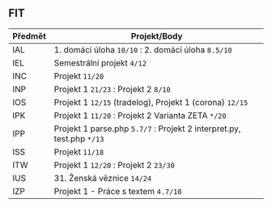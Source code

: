 ## FIT

| Předmět | Projekt/Body |
| ------ | ------ |
| IAL | 1. domácí úloha ``10/10`` : 2. domácí úloha ``8.5/10`` |
| IEL | Semestrální projekt ``4/12`` |
| INC | Projekt ``11/20`` |
| INP | Projekt 1 ``21/23`` : Projekt 2 ``8/10`` |
| IOS | Projekt 1 ``12/15`` (tradelog), Projekt 1 (corona) ``12/15`` |
| IPK | Projekt 1 ``11/20`` : Projekt 2 Varianta ZETA ``*/20`` |
| IPP | Projekt 1 parse.php ``5.7/7`` : Projekt 2 interpret.py, test.php ``*/13`` |
| ISS | Projekt ``11/18`` |
| ITW | Projekt 1 ``12/20`` : Projekt 2 ``23/30`` |
| IUS | 31. Ženská věznice ``14/24`` |
| IZP | Projekt 1 - Práce s textem ``4.7/10`` |
